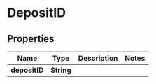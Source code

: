
# DepositID

## Properties
Name | Type | Description | Notes
------------ | ------------- | ------------- | -------------
**depositID** | **String** |  | 



